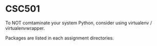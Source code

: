 # CSC501

To NOT comtaminate your system Python, consider using virtualenv / virtualenvwrapper.

Packages are listed in each assignment directories.
